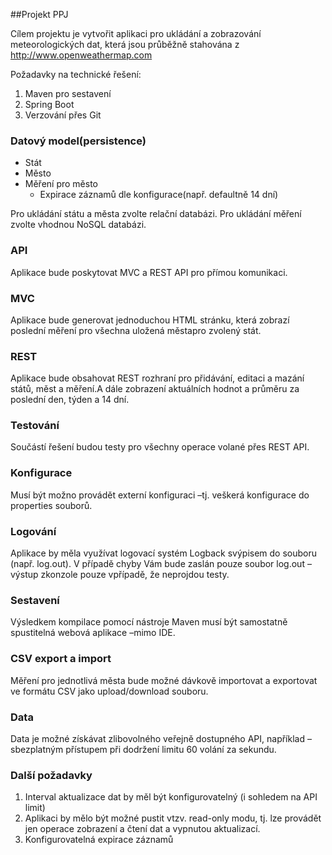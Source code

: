 ##Projekt PPJ

Cílem projektu je vytvořit aplikaci pro ukládání a zobrazování meteorologických dat, která jsou průběžně stahována z http://www.openweathermap.com

Požadavky na technické řešení:
1. Maven pro sestavení
2. Spring Boot 
3. Verzování přes Git

### Datový model(persistence)
- Stát
- Město
- Měření pro město
  - Expirace záznamů dle konfigurace(např. defaultně 14 dní)

Pro ukládání státu a města zvolte relační databázi. Pro ukládání měření zvolte vhodnou NoSQL databázi.

### API
Aplikace bude poskytovat MVC a REST API pro přímou komunikaci.
### MVC
Aplikace bude generovat jednoduchou HTML stránku, která zobrazí poslední měření pro všechna uložená městapro zvolený stát.
### REST
Aplikace bude obsahovat REST rozhraní pro přidávání, editaci a mazání států, měst a měření.A dále zobrazení aktuálních hodnot a průměru za poslední den, týden a 14 dní.
### Testování
Součástí řešení budou testy pro všechny operace volané přes REST API.
### Konfigurace
Musí být možno provádět externí konfiguraci –tj. veškerá konfigurace do properties souborů.
### Logování
Aplikace by měla využívat logovací systém Logback svýpisem do souboru (např. log.out). V případě chyby Vám bude zaslán pouze soubor log.out –výstup zkonzole pouze vpřípadě, že neprojdou testy.
### Sestavení
Výsledkem kompilace pomocí nástroje Maven musí být samostatně spustitelná webová aplikace –mimo IDE.
### CSV export a import
Měření pro jednotlivá města bude možné dávkově importovat a exportovat ve formátu CSV jako upload/download souboru.
### Data
Data je možné získávat zlibovolného veřejně dostupného API, například –sbezplatným přístupem při dodržení limitu 60 volání za sekundu.

### Další požadavky
1. Interval aktualizace dat by měl být konfigurovatelný (i sohledem na API limit)
2. Aplikaci by mělo být možné pustit vtzv. read-only modu, tj. lze provádět jen operace zobrazení a čtení dat a vypnutou aktualizací.
3. Konfigurovatelná expirace záznamů
